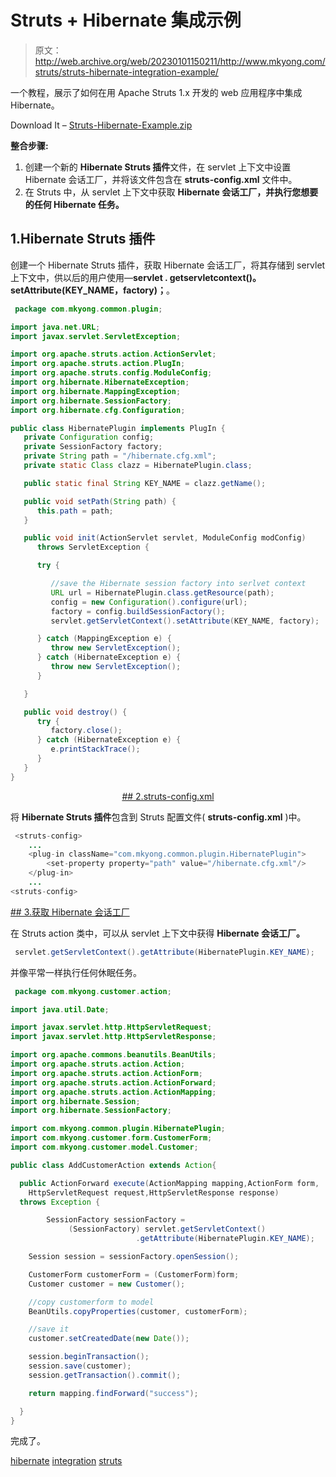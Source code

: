 # Struts + Hibernate 集成示例

> 原文：<http://web.archive.org/web/20230101150211/http://www.mkyong.com/struts/struts-hibernate-integration-example/>

一个教程，展示了如何在用 Apache Struts 1.x 开发的 web 应用程序中集成 Hibernate。

Download It – [Struts-Hibernate-Example.zip](http://web.archive.org/web/20190214221344/http://www.mkyong.com/wp-content/uploads/2010/04/Struts-Hibernate-Example.zip)

**整合步骤:**

1.  创建一个新的 **Hibernate Struts 插件**文件，在 servlet 上下文中设置 Hibernate 会话工厂，并将该文件包含在 **struts-config.xml** 文件中。
2.  在 Struts 中，从 servlet 上下文中获取 **Hibernate 会话工厂，并执行您想要的任何 Hibernate 任务。**

## 1.Hibernate Struts 插件

创建一个 Hibernate Struts 插件，获取 Hibernate 会话工厂，将其存储到 servlet 上下文中，供以后的用户使用—**servlet . getservletcontext()。setAttribute(KEY_NAME，factory)；**。

```java
 package com.mkyong.common.plugin;

import java.net.URL;
import javax.servlet.ServletException;

import org.apache.struts.action.ActionServlet;
import org.apache.struts.action.PlugIn;
import org.apache.struts.config.ModuleConfig;
import org.hibernate.HibernateException;
import org.hibernate.MappingException;
import org.hibernate.SessionFactory;
import org.hibernate.cfg.Configuration;

public class HibernatePlugin implements PlugIn {
   private Configuration config;
   private SessionFactory factory;
   private String path = "/hibernate.cfg.xml";
   private static Class clazz = HibernatePlugin.class;

   public static final String KEY_NAME = clazz.getName();

   public void setPath(String path) {
      this.path = path;
   }

   public void init(ActionServlet servlet, ModuleConfig modConfig)
      throws ServletException {

      try {

    	 //save the Hibernate session factory into serlvet context
         URL url = HibernatePlugin.class.getResource(path);
         config = new Configuration().configure(url);
         factory = config.buildSessionFactory();
         servlet.getServletContext().setAttribute(KEY_NAME, factory);

      } catch (MappingException e) {
         throw new ServletException();
      } catch (HibernateException e) {
         throw new ServletException();
      }

   }

   public void destroy() {
      try {
         factory.close();
      } catch (HibernateException e) {
         e.printStackTrace();
      }
   }
} 
```

 <ins class="adsbygoogle" style="display:block; text-align:center;" data-ad-format="fluid" data-ad-layout="in-article" data-ad-client="ca-pub-2836379775501347" data-ad-slot="6894224149">## 2.struts-config.xml

将 **Hibernate Struts 插件**包含到 Struts 配置文件( **struts-config.xml** )中。

```java
 <struts-config>
    ...
    <plug-in className="com.mkyong.common.plugin.HibernatePlugin">
      	<set-property property="path" value="/hibernate.cfg.xml"/>
    </plug-in>
	...
<struts-config> 
```

 <ins class="adsbygoogle" style="display:block" data-ad-client="ca-pub-2836379775501347" data-ad-slot="8821506761" data-ad-format="auto" data-ad-region="mkyongregion">## 3.获取 Hibernate 会话工厂

在 Struts action 类中，可以从 servlet 上下文中获得 **Hibernate 会话工厂。**

```java
 servlet.getServletContext().getAttribute(HibernatePlugin.KEY_NAME); 
```

并像平常一样执行任何休眠任务。

```java
 package com.mkyong.customer.action;

import java.util.Date;

import javax.servlet.http.HttpServletRequest;
import javax.servlet.http.HttpServletResponse;

import org.apache.commons.beanutils.BeanUtils;
import org.apache.struts.action.Action;
import org.apache.struts.action.ActionForm;
import org.apache.struts.action.ActionForward;
import org.apache.struts.action.ActionMapping;
import org.hibernate.Session;
import org.hibernate.SessionFactory;

import com.mkyong.common.plugin.HibernatePlugin;
import com.mkyong.customer.form.CustomerForm;
import com.mkyong.customer.model.Customer;

public class AddCustomerAction extends Action{

  public ActionForward execute(ActionMapping mapping,ActionForm form,
	HttpServletRequest request,HttpServletResponse response) 
  throws Exception {

        SessionFactory sessionFactory = 
	         (SessionFactory) servlet.getServletContext()
                            .getAttribute(HibernatePlugin.KEY_NAME);

	Session session = sessionFactory.openSession();

	CustomerForm customerForm = (CustomerForm)form;
	Customer customer = new Customer();

	//copy customerform to model
	BeanUtils.copyProperties(customer, customerForm);

	//save it
	customer.setCreatedDate(new Date());

	session.beginTransaction();
	session.save(customer);
	session.getTransaction().commit();

	return mapping.findForward("success");

  }
} 
```

完成了。

[hibernate](http://web.archive.org/web/20190214221344/http://www.mkyong.com/tag/hibernate/) [integration](http://web.archive.org/web/20190214221344/http://www.mkyong.com/tag/integration/) [struts](http://web.archive.org/web/20190214221344/http://www.mkyong.com/tag/struts/)







